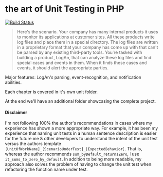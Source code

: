# the art of Unit Testing in PHP 
[![Build Status](https://jenkins.rdok.dev/buildStatus/icon?job=the-art-of-unit-testing-in-php)](https://jenkins.rdok.dev/job/the-art-of-unit-testing-in-php/)

 > Here's the scenario. Your company has many internal products it uses to monitor its applications at customer sites. All these products write log files and place them in a special directory. The log files are written in a proprietary format that your company has come up with that can't be parsed by any existing third-party tools. You're tasked with building a product, LogAn, that can analyze these log files and find special cases and events in them. When it finds these cases and events, it should alert the appropriate parties.

Major features: LogAn's parsing, event-recognition, and notification abilities. 

Each chapter is covered in it's own unit folder. 

At the end we'll have an additional folder showcasing the complete project.

#### Disclaimer
I'm not following 100% the author's recommendations in cases where my experience has shown a more appropriate way. For example, it has been my experience that naming unit tests in a human sentence description is easier for the future me & other developers to understand the intent of the unit test versus the authors template `[UnitOfWorkName]_[ScenarioUnderTest]_[ExpectedBehavior]`. That is, whereas the author recommends `sum_byDefault_returnsZero`, I use `it_sums_to_zero_by_default`. In addition to being more readable, my approach also solves the problem of having to change the unit test when refactoring the function name under test.


